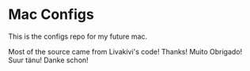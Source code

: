 # Mac Configs

This is the configs repo for my future mac.

Most of the source came from Livakivi's code! Thanks! Muito Obrigado! Suur tänu! Danke schon!